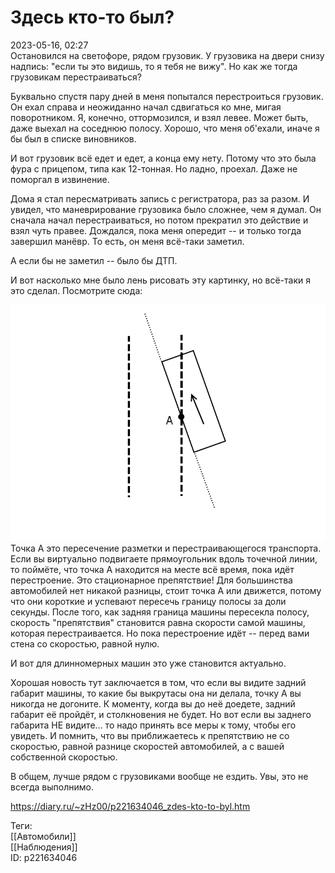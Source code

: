Здесь кто-то был?
==================

   
 2023-05-16, 02:27   
   Остановился на светофоре, рядом грузовик. У грузовика на двери снизу надпись: "если ты это видишь, то я тебя не вижу". Но как же тогда грузовикам перестраиваться?   
   
 Буквально спустя пару дней в меня попытался перестроиться грузовик. Он ехал справа и неожиданно начал сдвигаться ко мне, мигая поворотником. Я, конечно, оттормозился, и взял левее. Может быть, даже выехал на соседнюю полосу. Хорошо, что меня об'ехали, иначе я бы был в списке виновников.   
   
 И вот грузовик всё едет и едет, а конца ему нету. Потому что это была фура с прицепом, типа как 12-тонная. Но ладно, проехал. Даже не поморгал в извинение.   
   
 Дома я стал пересматривать запись с регистратора, раз за разом. И увидел, что маневрирование грузовика было сложнее, чем я думал. Он сначала начал перестраиваться, но потом прекратил это действие и взял чуть правее. Дождался, пока меня опередит -- и только тогда завершил манёвр. То есть, он меня всё-таки заметил.   
   
 А если бы не заметил -- было бы ДТП.   
   
 И вот насколько мне было лень рисовать эту картинку, но всё-таки я это сделал. Посмотрите сюда:   
   
  ![](pics/WCfcA.png)    
 Точка А это пересечение разметки и перестраивающегося транспорта. Если вы виртуально подвигаете прямоугольник вдоль точечной линии, то поймёте, что точка А находится на месте всё время, пока идёт перестроение. Это стационарное препятствие! Для большинства автомобилей нет никакой разницы, стоит точка А или движется, потому что они короткие и успевают пересечь границу полосы за доли секунды. После того, как задняя граница машины пересекла полосу, скорость "препятствия" становится равна скорости самой машины, которая перестраивается. Но пока перестроение идёт -- перед вами стена со скоростью, равной нулю.   
   
 И вот для длинномерных машин это уже становится актуально.   
   
 Хорошая новость тут заключается в том, что если вы видите задний габарит машины, то какие бы выкрутасы она ни делала, точку А вы никогда не догоните. К моменту, когда вы до неё доедете, задний габарит её пройдёт, и столкновения не будет. Но вот если вы заднего габарита НЕ видите... то надо принять все меры к тому, чтобы его увидеть. И помнить, что вы приближаетесь к препятствию не со скоростью, равной разнице скоростей автомобилей, а с вашей собственной скоростью.   
   
 В общем, лучше рядом с грузовиками вообще не ездить. Увы, это не всегда выполнимо.   
     
 <https://diary.ru/~zHz00/p221634046_zdes-kto-to-byl.htm>   
   
 Теги:   
 [[Автомобили]]   
 [[Наблюдения]]   
 ID: p221634046